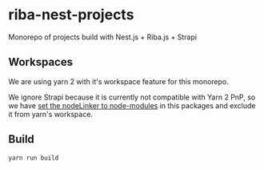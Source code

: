 # riba-nest-projects

Monorepo of projects build with Nest.js + Riba.js + Strapi

## Workspaces

We are using yarn 2 with it's workspace feature for this monorepo.

We ignore Strapi because it is currently not compatible with Yarn 2 PnP, so we have [set the nodeLinker to node-modules](https://yarnpkg.com/configuration/yarnrc#nodeLinker) in this packages and exclude it from yarn's workspace.

## Build

```bash
yarn run build
```
